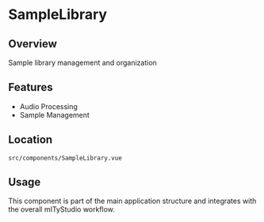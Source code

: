 # SampleLibrary

## Overview

Sample library management and organization

## Features

- Audio Processing
- Sample Management

## Location

`src/components/SampleLibrary.vue`

## Usage

This component is part of the main application structure and integrates with the overall mITyStudio workflow.


